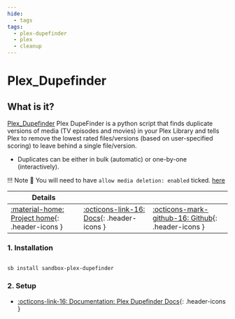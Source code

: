 ```yaml
---
hide:
  - tags
tags:
  - plex-dupefinder
  - plex
  - cleanup
---
```


# Plex_Dupefinder

## What is it?

[Plex_Dupefinder](https://github.com/l3uddz/plex_dupefinder#readme/) Plex DupeFinder is a python script that finds duplicate versions of media (TV episodes and movies) in your Plex Library and tells Plex to remove the lowest rated files/versions (based on user-specified scoring) to leave behind a single file/version.

- Duplicates can be either in bulk (automatic) or one-by-one (interactively).

!!! Note
      📢 You will need to have `allow media deletion: enabled` ticked. [here](https://github.com/l3uddz/plex_dupefinder#plex)

| Details     |             |             |
|-------------|-------------|-------------|
| [:material-home: Project home](https://github.com/l3uddz/plex_dupefinder#introduction/){: .header-icons } | [:octicons-link-16: Docs](https://github.com/l3uddz/plex_dupefinder#configuration/){: .header-icons } | [:octicons-mark-github-16: Github](https://github.com/l3uddz/plex_dupefinder/){: .header-icons }|

### 1. Installation

``` shell

sb install sandbox-plex-dupefinder

```

### 2. Setup

- [:octicons-link-16: Documentation: Plex Dupefinder Docs](https://github.com/l3uddz/plex_dupefinder#configuration/){: .header-icons }
